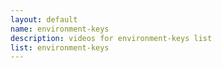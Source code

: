 ```yaml
--- 
layout: default
name: environment-keys
description: videos for environment-keys list
list: environment-keys
---
```


<div class="player">
<div id="player"><!-- "https://www.youtube.com/watch?v={{site.data.lists[page.list][0]}}" --></div>
</div>

